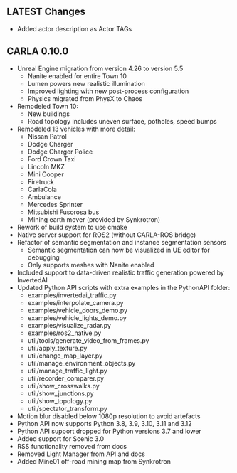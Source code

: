 ## LATEST Changes

* Added actor description as Actor TAGs


## CARLA 0.10.0

* Unreal Engine migration from version 4.26 to version 5.5
    - Nanite enabled for entire Town 10
    - Lumen powers new realistic illumination
    - Improved lighting with new post-process configuration
    - Physics migrated from PhysX to Chaos
* Remodeled Town 10:
    - New buildings
    - Road topology includes uneven surface, potholes, speed bumps
* Remodeled 13 vehicles with more detail:
    - Nissan Patrol
    - Dodge Charger
    - Dodge Charger Police
    - Ford Crown Taxi
    - Lincoln MKZ
    - Mini Cooper
    - Firetruck
    - CarlaCola
    - Ambulance
    - Mercedes Sprinter
    - Mitsubishi Fusorosa bus
    - Mining earth mover (provided by Synkrotron)
* Rework of build system to use cmake
* Native server support for ROS2 (without CARLA-ROS bridge)
* Refactor of semantic segmentation and instance segmentation sensors
    - Semantic segmentation can now be visualized in UE editor for debugging
    - Only supports meshes with Nanite enabled
* Included support to data-driven realistic traffic generation powered by InvertedAI
* Updated Python API scripts with extra examples in the PythonAPI folder:
    - examples/invertedai_traffic.py
    - examples/interpolate_camera.py
    - examples/vehicle_doors_demo.py
    - examples/vehicle_lights_demo.py
    - examples/visualize_radar.py
    - examples/ros2_native.py
    - util/tools/generate_video_from_frames.py
    - util/apply_texture.py
    - util/change_map_layer.py
    - util/manage_environment_objects.py
    - util/manage_traffic_light.py
    - util/recorder_comparer.py
    - util/show_crosswalks.py
    - util/show_junctions.py
    - util/show_topology.py
    - util/spectator_transform.py
* Motion blur disabled below 1080p resolution to avoid artefacts
* Python API now supports Python 3.8, 3.9, 3.10, 3.11 and 3.12
* Python API support dropped for Python versions 3.7 and lower
* Added support for Scenic 3.0
* RSS functionality removed from docs
* Removed Light Manager from API and docs
* Added Mine01 off-road mining map from Synkrotron



